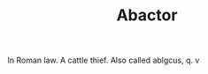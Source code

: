 ---
title: Abactor
letter: A
permalink: "/definitions/bld-abactor.html"
body: In Roman law. A cattle thief. Also called ablgcus, q. v
published_at: '2018-07-07'
source: Black's Law Dictionary 2nd Ed (1910)
layout: post
---